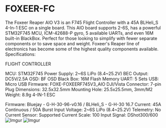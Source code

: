 # FOXEER-FC
The Foxeer Reaper AIO V3 is an F745 Flight Controller with a 45A BLHeli_S 4-In-1 ESC on a single board.  This AIO board supports 2-6S, has a powerful STM32F745 MCU, ICM-42688-P gyro, 5 available UARTs, and even 16M built-in BlackBox. Perfect for those looking to simplify with fewer separate components or to save space and weight. Foxeer's Reaper line of electronics has become some of the highest quality components available.
Specifications:

FLIGHT CONTROLLER

MCU:  STM32F745
Power Supply:  2~6S LiPo (8.4~25.2V)
BEC Output:  DC5V/2.5A
OSD:  BF OSD
Black Box:  16M Flash Memory
UART:  5 Sets
USB:  Micro USB
Firmware:  FOXE-FOXEERF745V3_AIO
DJI/Vista Connector:  7-pin Plug
Dimensions:  32.5x32.5mm
Mounting Hole:  25.5x25.5mm, 3mm/M2
Weight:  8.9g
4-IN-1 ESC

Firmware:  Bluejay - G-H-30-96-v0.16 / BLHeli_S - G-H-30 16.7
Current:  45A Continuous / 50A Burst
Input Voltage:  2~6S LiPo (8.4~25.2V)
Telemetry:  No
Current Sensor:  Supported
Current Scale:  100
Input Signal:  DShot300/600
![Imgur](https://imgur.com/x3NedOQ.png)
![Imgur](https://imgur.com/7N4XNqI.png)

